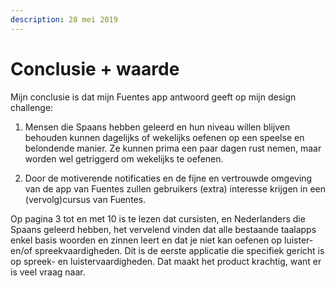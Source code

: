 ```yaml
---
description: 28 mei 2019
---
```


# Conclusie + waarde

Mijn conclusie is dat mijn Fuentes app antwoord geeft op mijn design challenge:

1. Mensen die Spaans hebben geleerd en hun niveau willen blijven behouden kunnen dagelijks of wekelijks oefenen op een speelse en belondende manier. Ze kunnen prima een paar dagen rust nemen, maar worden wel getriggerd om wekelijks te oefenen. 

2. Door de motiverende notificaties en de fijne en vertrouwde omgeving van de app van Fuentes zullen gebruikers \(extra\) interesse krijgen in een \(vervolg\)cursus van Fuentes. 

Op pagina 3 tot en met 10 is te lezen dat cursisten, en Nederlanders die Spaans geleerd hebben, het vervelend vinden dat alle bestaande taalapps enkel basis woorden en zinnen leert en dat je niet kan oefenen op luister- en/of spreekvaardigheden. Dit is de eerste applicatie die specifiek gericht is op spreek- en luistervaardigheden. Dat maakt het product krachtig, want er is veel vraag naar. 

